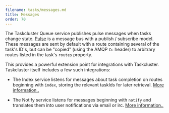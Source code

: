 ```yaml
---
filename: tasks/messages.md
title: Messages
order: 70
---
```


The Taskcluster Queue service publishes pulse messages when tasks change state.
[Pulse](/docs/manual/design/apis/pulse) is a message bus with a publish /
subscribe model.  These messages are sent by default with a route containing
several of the task's ID's, but can be "copied" (using the AMQP `Cc` header) to
arbitrary routes listed in the task's `routes` property.

This provides a powerful extension point for integrations with Taskcluster.
Taskcluster itself includes a few such integrations:

* The Index service listens for messages about task completion on routes
  beginning with `index`, storing the relevant taskIds for later retrieval.
  [More information..](/docs/reference/core/index)

* The Notify service listens for messages beginning with `notify` and
  translates them into user notifications via email or irc.  [More
  information..](/docs/reference/core/notify)
